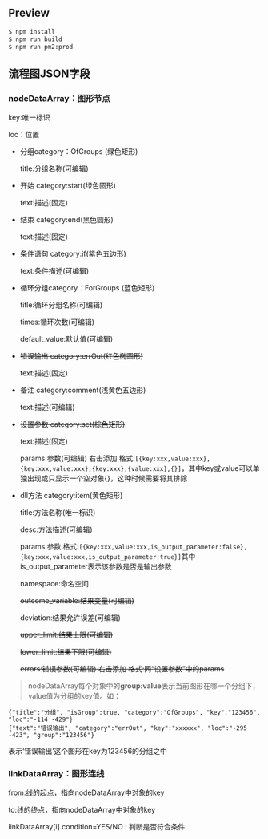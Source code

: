 ## Preview

```bash
$ npm install
$ npm run build
$ npm run pm2:prod
```

## 流程图JSON字段

### nodeDataArray：图形节点

  key:唯一标识
  
  loc：位置

* 分组category：OfGroups (绿色矩形)

    title:分组名称(可编辑)
    

* 开始 category:start(绿色圆形)

    text:描述(固定)
    

* 结束 category:end(黑色圆形)

    text:描述(固定)
    

* 条件语句 category:if(紫色五边形)

    text:条件描述(可编辑)
    

* 循环分组category：ForGroups (蓝色矩形)

    title:循环分组名称(可编辑)
    
    times:循环次数(可编辑)

    default_value:默认值(可编辑)


* <del>错误输出 category:errOut(红色椭圆形)
    
    text:描述(固定)
  </del>

* 备注 category:comment(浅黄色五边形)

    text:描述(可编辑)
    

* <del>设置参数 category:set(棕色矩形)

    text:描述(固定)
    
    params:参数(可编辑) 右击添加 格式:```[{key:xxx,value:xxx},{key:xxx,value:xxx},{key:xxx},{value:xxx},{}]```，其中key或value可以单独出现或只显示一个空对象{}，这种时候需要将其排除
  </del>

* dll方法 category:item(黄色矩形)


    title:方法名称(唯一标识)
    
    desc:方法描述(可编辑)
    
    params:参数  格式:```[{key:xxx,value:xxx,is_output_parameter:false},{key:xxx,value:xxx,is_output_parameter:true}]```其中is_output_parameter表示该参数是否是输出参数

    namespace:命名空间
    
    <del>outcome_variable:结果变量(可编辑)</del>
    
    <del>deviation:结果允许误差(可编辑)</del>
    
    <del>upper_limit:结果上限(可编辑)</del>
    
    <del>lower_limit:结果下限(可编辑)</del>
    
    <del>errors:错误参数(可编辑) 右击添加  格式:同“设置参数”中的params</del>
    

>nodeDataArray每个对象中的**group:value**表示当前图形在哪一个分组下，value值为分组的key值。如：
```
{"title":"分组", "isGroup":true, "category":"OfGroups", "key":"123456", "loc":"-114 -429"}
{"text":"错误输出", "category":"errOut", "key":"xxxxxx", "loc":"-295 -423", "group":"123456"}
```
表示‘错误输出’这个图形在key为123456的分组之中


### linkDataArray：图形连线

from:线的起点，指向nodeDataArray中对象的key

to:线的终点，指向nodeDataArray中对象的key

linkDataArray[i].condition=YES/NO : 判断是否符合条件





